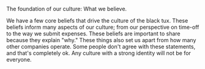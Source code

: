 The foundation of our culture: What we believe.

We have a few core beliefs that drive the culture of the black tux. These beliefs inform many aspects of our culture; from our perspective on time-off to the way we submit expenses. These beliefs are important to share because they explain "why." These things also set us apart from how many other companies operate. Some people don't agree with these statements, and that's completely ok. Any culture with a strong identity will not be for everyone.
